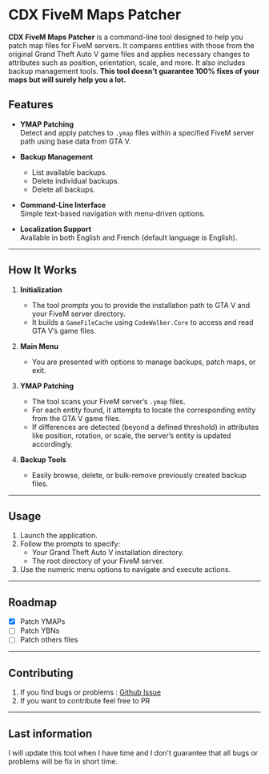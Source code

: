 ﻿# CDX FiveM Maps Patcher

**CDX FiveM Maps Patcher** is a command-line tool designed to help you patch map files for FiveM servers. It compares entities with those from the original Grand Theft Auto V game files and applies necessary changes to attributes such as position, orientation, scale, and more. It also includes backup management tools. **This tool doesn't guarantee 100% fixes of your maps but will surely help you a lot.**

## Features

- **YMAP Patching**  
  Detect and apply patches to `.ymap` files within a specified FiveM server path using base data from GTA V.

- **Backup Management**
    - List available backups.
    - Delete individual backups.
    - Delete all backups.

- **Command-Line Interface**  
  Simple text-based navigation with menu-driven options.

- **Localization Support**  
  Available in both English and French (default language is English).

---

## How It Works

1. **Initialization**
    - The tool prompts you to provide the installation path to GTA V and your FiveM server directory.
    - It builds a `GameFileCache` using `CodeWalker.Core` to access and read GTA V’s game files.

2. **Main Menu**
    - You are presented with options to manage backups, patch maps, or exit.

3. **YMAP Patching**
    - The tool scans your FiveM server’s `.ymap` files.
    - For each entity found, it attempts to locate the corresponding entity from the GTA V game files.
    - If differences are detected (beyond a defined threshold) in attributes like position, rotation, or scale, the server’s entity is updated accordingly.

4. **Backup Tools**
    - Easily browse, delete, or bulk-remove previously created backup files.

---

## Usage

1. Launch the application.
2. Follow the prompts to specify:
    - Your Grand Theft Auto V installation directory.
    - The root directory of your FiveM server.
3. Use the numeric menu options to navigate and execute actions.

---

## Roadmap

- [X] Patch YMAPs
- [ ] Patch YBNs
- [ ] Patch others files

---

## Contributing

1. If you find bugs or problems : [Github Issue](https://github.com/CodexisPhantom/cdx_fivem_maps_patcher/issues)
2. If you want to contribute feel free to PR

---

## Last information

I will update this tool when I have time and I don't guarantee that all bugs or problems will be fix in short time.

